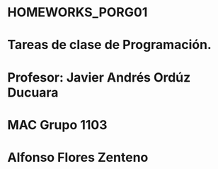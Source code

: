 # HOMEWORKS_PORG01
# Tareas de clase de Programación.
# Profesor: Javier Andrés Ordúz Ducuara
# MAC Grupo 1103
# Alfonso Flores Zenteno

